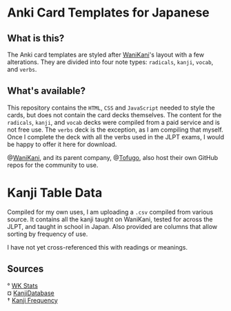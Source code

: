 # Anki Card Templates for Japanese

## What is this?
The Anki card templates are styled after [WaniKani](http://www.wanikani.com)'s layout with a few alterations. They are divided into four note types: `radicals`, `kanji`, `vocab`, and `verbs`.

## What's available?
This repository contains the `HTML`, `CSS` and `JavaScript` needed to style the cards, but does not contain the card decks themselves. The content for the `radicals`, `kanji`, and `vocab` decks were compiled from a paid service and is not free use. The `verbs` deck is the exception, as I am compiling that myself. Once I complete the deck with all the verbs used in the JLPT exams, I would be happy to offer it here for download.

@[WaniKani](https://github.com/WaniKani), and its parent company, @[Tofugo](https://github.com/tofugu), also host their own GitHub repos for the community to use.

# Kanji Table Data

Compiled for my own uses, I am uploading a `.csv` compiled from various source. It contains all the kanji taught on WaniKani, tested for across the JLPT, and taught in school in Japan. Also provided are columns that allow sorting by frequency of use. 

I have not yet cross-referenced this with readings or meanings.

## Sources
° [WK Stats](https://www.wkstats.com/)
<br>¤ [KanjiDatabase](https://www.kanjidatabase.com/)
<br>† [Kanji Frequency](https://scriptin.github.io/kanji-frequency/)